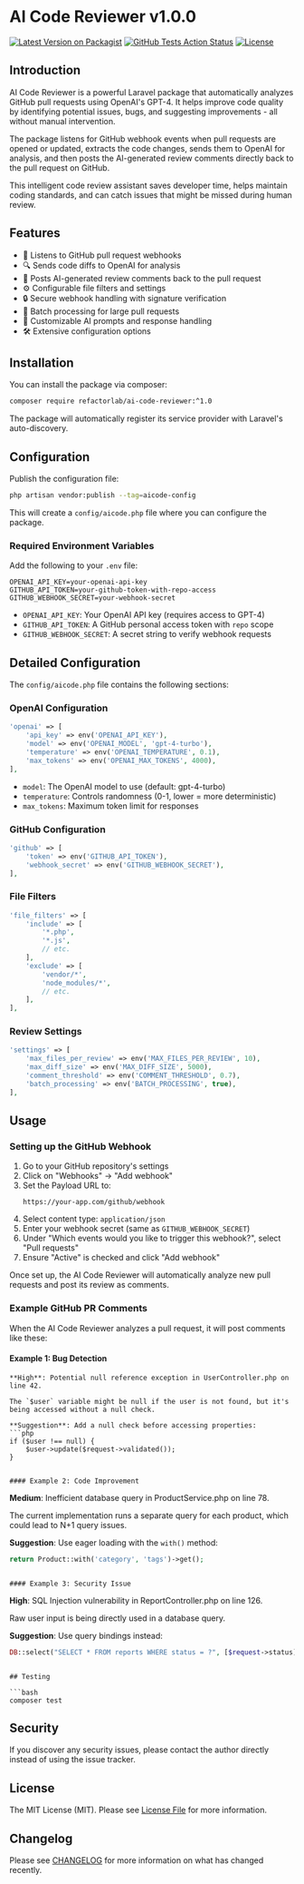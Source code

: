 # AI Code Reviewer v1.0.0

[![Latest Version on Packagist](https://img.shields.io/packagist/v/refactorlab/ai-code-reviewer.svg?style=flat-square)](https://packagist.org/packages/refactorlab/ai-code-reviewer)
[![GitHub Tests Action Status](https://img.shields.io/github/workflow/status/charoyan88/refactorlab-ai-code-reviewer/tests?label=tests)](https://github.com/charoyan88/refactorlab-ai-code-reviewer/actions?query=workflow%3Atests+branch%3Amain)
[![License](https://img.shields.io/github/license/charoyan88/refactorlab-ai-code-reviewer?style=flat-square)](LICENSE.md)

## Introduction

AI Code Reviewer is a powerful Laravel package that automatically analyzes GitHub pull requests using OpenAI's GPT-4. It helps improve code quality by identifying potential issues, bugs, and suggesting improvements - all without manual intervention.

The package listens for GitHub webhook events when pull requests are opened or updated, extracts the code changes, sends them to OpenAI for analysis, and then posts the AI-generated review comments directly back to the pull request on GitHub.

This intelligent code review assistant saves developer time, helps maintain coding standards, and can catch issues that might be missed during human review.

## Features

- 🤖 Listens to GitHub pull request webhooks
- 🔍 Sends code diffs to OpenAI for analysis
- 💬 Posts AI-generated review comments back to the pull request
- ⚙️ Configurable file filters and settings
- 🔒 Secure webhook handling with signature verification
- 🔄 Batch processing for large pull requests
- 🧠 Customizable AI prompts and response handling
- 🛠️ Extensive configuration options

## Installation

You can install the package via composer:

```bash
composer require refactorlab/ai-code-reviewer:^1.0
```

The package will automatically register its service provider with Laravel's auto-discovery.

## Configuration

Publish the configuration file:

```bash
php artisan vendor:publish --tag=aicode-config
```

This will create a `config/aicode.php` file where you can configure the package.

### Required Environment Variables

Add the following to your `.env` file:

```
OPENAI_API_KEY=your-openai-api-key
GITHUB_API_TOKEN=your-github-token-with-repo-access
GITHUB_WEBHOOK_SECRET=your-webhook-secret
```

- `OPENAI_API_KEY`: Your OpenAI API key (requires access to GPT-4)
- `GITHUB_API_TOKEN`: A GitHub personal access token with `repo` scope
- `GITHUB_WEBHOOK_SECRET`: A secret string to verify webhook requests

## Detailed Configuration

The `config/aicode.php` file contains the following sections:

### OpenAI Configuration

```php
'openai' => [
    'api_key' => env('OPENAI_API_KEY'),
    'model' => env('OPENAI_MODEL', 'gpt-4-turbo'),
    'temperature' => env('OPENAI_TEMPERATURE', 0.1),
    'max_tokens' => env('OPENAI_MAX_TOKENS', 4000),
],
```

- `model`: The OpenAI model to use (default: gpt-4-turbo)
- `temperature`: Controls randomness (0-1, lower = more deterministic)
- `max_tokens`: Maximum token limit for responses

### GitHub Configuration

```php
'github' => [
    'token' => env('GITHUB_API_TOKEN'),
    'webhook_secret' => env('GITHUB_WEBHOOK_SECRET'),
],
```

### File Filters

```php
'file_filters' => [
    'include' => [
        '*.php',
        '*.js',
        // etc.
    ],
    'exclude' => [
        'vendor/*',
        'node_modules/*',
        // etc.
    ],
],
```

### Review Settings

```php
'settings' => [
    'max_files_per_review' => env('MAX_FILES_PER_REVIEW', 10),
    'max_diff_size' => env('MAX_DIFF_SIZE', 5000),
    'comment_threshold' => env('COMMENT_THRESHOLD', 0.7),
    'batch_processing' => env('BATCH_PROCESSING', true),
],
```

## Usage

### Setting up the GitHub Webhook

1. Go to your GitHub repository's settings
2. Click on "Webhooks" → "Add webhook"
3. Set the Payload URL to:
   ```
   https://your-app.com/github/webhook
   ```
4. Select content type: `application/json`
5. Enter your webhook secret (same as `GITHUB_WEBHOOK_SECRET`)
6. Under "Which events would you like to trigger this webhook?", select "Pull requests"
7. Ensure "Active" is checked and click "Add webhook"

Once set up, the AI Code Reviewer will automatically analyze new pull requests and post its review as comments.

### Example GitHub PR Comments

When the AI Code Reviewer analyzes a pull request, it will post comments like these:

#### Example 1: Bug Detection

```
**High**: Potential null reference exception in UserController.php on line 42.

The `$user` variable might be null if the user is not found, but it's being accessed without a null check.

**Suggestion**: Add a null check before accessing properties:
```php
if ($user !== null) {
    $user->update($request->validated());
}
```
```

#### Example 2: Code Improvement

```
**Medium**: Inefficient database query in ProductService.php on line 78.

The current implementation runs a separate query for each product, which could lead to N+1 query issues.

**Suggestion**: Use eager loading with the `with()` method:
```php
return Product::with('category', 'tags')->get();
```
```

#### Example 3: Security Issue

```
**High**: SQL Injection vulnerability in ReportController.php on line 126.

Raw user input is being directly used in a database query.

**Suggestion**: Use query bindings instead:
```php
DB::select("SELECT * FROM reports WHERE status = ?", [$request->status]);
```
```

## Testing

```bash
composer test
```

## Security

If you discover any security issues, please contact the author directly instead of using the issue tracker.

## License

The MIT License (MIT). Please see [License File](LICENSE.md) for more information.

## Changelog

Please see [CHANGELOG](CHANGELOG.md) for more information on what has changed recently. 